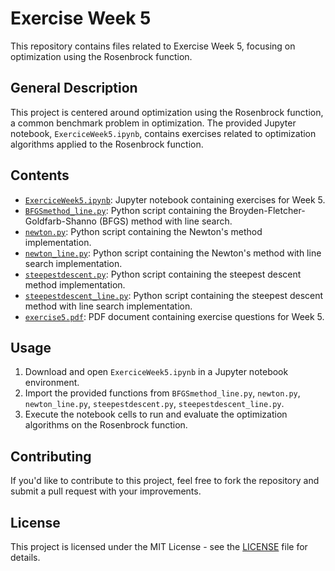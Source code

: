 # Exercise Week 5

This repository contains files related to Exercise Week 5, focusing on optimization using the Rosenbrock function.

## General Description

This project is centered around optimization using the Rosenbrock function, a common benchmark problem in optimization. The provided Jupyter notebook, `ExerciceWeek5.ipynb`, contains exercises related to optimization algorithms applied to the Rosenbrock function.

## Contents

- [`ExerciceWeek5.ipynb`](ExerciceWeek5.ipynb): Jupyter notebook containing exercises for Week 5.
- [`BFGSmethod_line.py`](BFGSmethod_line.py): Python script containing the Broyden-Fletcher-Goldfarb-Shanno (BFGS) method with line search.
- [`newton.py`](newton.py): Python script containing the Newton's method implementation.
- [`newton_line.py`](newton_line.py): Python script containing the Newton's method with line search implementation.
- [`steepestdescent.py`](steepestdescent.py): Python script containing the steepest descent method implementation.
- [`steepestdescent_line.py`](steepestdescent_line.py): Python script containing the steepest descent method with line search implementation.
- [`exercise5.pdf`](exercise5.pdf): PDF document containing exercise questions for Week 5.

## Usage

1. Download and open `ExerciceWeek5.ipynb` in a Jupyter notebook environment.
2. Import the provided functions from `BFGSmethod_line.py`, `newton.py`, `newton_line.py`, `steepestdescent.py`, `steepestdescent_line.py`.
3. Execute the notebook cells to run and evaluate the optimization algorithms on the Rosenbrock function.

## Contributing

If you'd like to contribute to this project, feel free to fork the repository and submit a pull request with your improvements.

## License

This project is licensed under the MIT License - see the [LICENSE](LICENSE) file for details.
